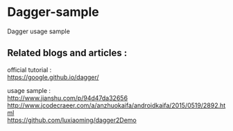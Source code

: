 # Dagger-sample
Dagger usage sample

## Related blogs and articles :  
official tutorial :  
https://google.github.io/dagger/

usage sample :  
http://www.jianshu.com/p/94d47da32656  
http://www.jcodecraeer.com/a/anzhuokaifa/androidkaifa/2015/0519/2892.html  
https://github.com/luxiaoming/dagger2Demo
